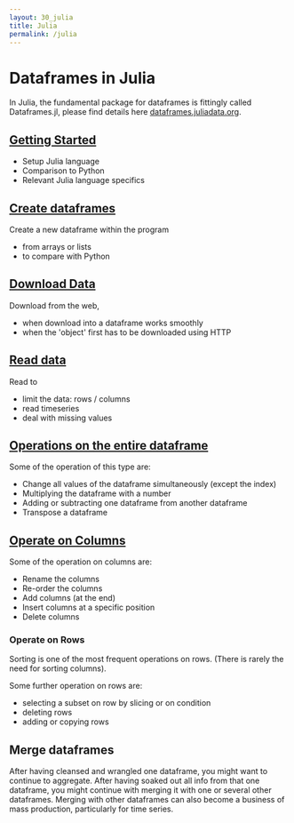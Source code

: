 ```yaml
---
layout: 30_julia
title: Julia
permalink: /julia
---
```


# Dataframes in Julia

In Julia, the fundamental package for dataframes is fittingly called Dataframes.jl, please find details here [dataframes.juliadata.org](https://dataframes.juliadata.org/stable/). 

## [Getting Started](julia_gettingStarted)

- Setup Julia language
- Comparison to Python
- Relevant Julia language specifics


## [Create dataframes](julia_createDF)

Create a new dataframe within the program
- from arrays or lists
- to compare with Python

## [Download Data](julia_downloads)

Download from the web,
- when download into a dataframe works smoothly
- when the 'object' first has to be downloaded using HTTP

## [Read data](julia_saveDF)

Read to 
- limit the data: rows / columns
- read timeseries
- deal with missing values

## [Operations on the entire dataframe](julia_operateOnDF)

Some of the operation of this type are: 
- Change all values of the dataframe simultaneously (except the index)
- Multiplying the dataframe with a number
- Adding or subtracting one dataframe from another dataframe
- Transpose a dataframe


## [Operate on Columns](julia_columns)

Some of the operation on columns are: 
- Rename the columns
- Re-order the columns
- Add columns (at the end)
- Insert columns at a specific position
- Delete columns


### Operate on Rows

Sorting is one of the most frequent operations on rows. (There is rarely the need for sorting columns).

Some further operation on rows are: 
- selecting a subset on row by slicing or on condition
- deleting rows
- adding or copying rows

## Merge dataframes

After having cleansed and wrangled one dataframe, you might want to continue to aggregate. 
After having soaked out all info from that one dataframe, you might continue with merging it with one or several other dataframes. Merging with other dataframes can also become a business of mass production, particularly for time series.


